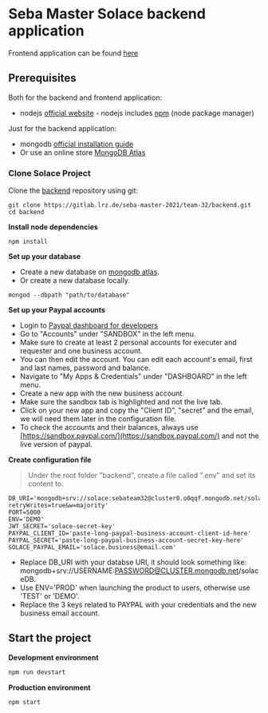 # Seba Master Solace backend application

Frontend application can be found [here](https://gitlab.lrz.de/seba-master-2021/team-32/frontend)

## Prerequisites

Both for the backend and frontend application:

* nodejs [official website](https://nodejs.org/en/) - nodejs includes [npm](https://www.npmjs.com/) (node package manager)

Just for the backend application:

* mongodb [official installation guide](https://docs.mongodb.org/manual/administration/install-community/)
* Or use an online store [MongoDB Atlas](https://cloud.mongodb.com/)

### Clone Solace Project

Clone the [backend](https://gitlab.lrz.de/seba-master-2021/team-32/backend.git) repository using git:

```
git clone https://gitlab.lrz.de/seba-master-2021/team-32/backend.git
cd backend
```

**Install node dependencies**

```
npm install
```

**Set up your database**

* Create a new database on [mongodb atlas](https://cloud.mongodb.com/).
* Or create a new database locally.
```
mongod --dbpath "path/to/database"
```

**Set up your Paypal accounts**

* Login to [Paypal dashboard for developers](https://www.paypal.com/signin?returnUri=https%3A%2F%2Fdeveloper.paypal.com%2Fdeveloper%2Fapplications)
* Go to "Accounts" under "SANDBOX" in the left menu.
* Make sure to create at least 2 personal accounts for executer and requester and one business account.
* You can then edit the account. You can edit each account's email, first and last names, password and balance.
* Navigate to "My Apps & Credentials" under "DASHBOARD" in the left menu.
* Create a new app with the new business account.
* Make sure the sandbox tab is highlighted and not the live tab.
* Click on your new app and copy the "Client ID", "secret" and the email, we will need them later in the configuration file.
* To check the accounts and their balances, always use [https://sandbox.paypal.com/](https://sandbox.paypal.com/) and not the live version of paypal.

**Create configuration file**
> Under the root folder "backend", create a file called ".env" and set its content to:

```
DB_URI='mongodb+srv://solace:sebateam32@cluster0.o0qqf.mongodb.net/solaceDB?retryWrites=true&w=majority'
PORT=5000
ENV='DEMO'
JWT_SECRET='solace-secret-key'
PAYPAL_CLIENT_ID='paste-long-paypal-business-account-client-id-here'
PAYPAL_SECRET='paste-long-paypal-business-account-secret-key-here'
SOLACE_PAYPAL_EMAIL='solace.business@email.com'
```

* Replace DB_URI with your databse URI, it should look something like: mongodb+srv://USERNAME:PASSWORD@CLUSTER.mongodb.net/solaceDB.
* Use ENV='PROD' when launching the product to users, otherwise use 'TEST' or 'DEMO'.
* Replace the 3 keys related to PAYPAL with your credentials and the new business email account.

## Start the project

**Development environment**
```bash
npm run devstart
```

**Production environment**
```bash
npm start
```
